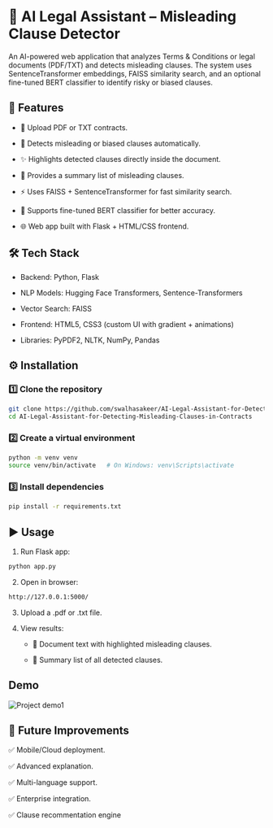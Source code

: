 # **📜 AI Legal Assistant – Misleading Clause Detector**

An AI-powered web application that analyzes Terms & Conditions or legal documents (PDF/TXT) and detects misleading clauses. The system uses SentenceTransformer embeddings, FAISS similarity search, and an optional fine-tuned BERT classifier to identify risky or biased clauses.

## 🚀 Features

- 📂 Upload PDF or TXT contracts.

- 🔎 Detects misleading or biased clauses automatically.

- ✨ Highlights detected clauses directly inside the document.

- 📌 Provides a summary list of misleading clauses.

- ⚡ Uses FAISS + SentenceTransformer for fast similarity search.

- 🤖 Supports fine-tuned BERT classifier for better accuracy.

- 🌐 Web app built with Flask + HTML/CSS frontend.

## 🛠️ Tech Stack

- Backend: Python, Flask

- NLP Models: Hugging Face Transformers, Sentence-Transformers

- Vector Search: FAISS

- Frontend: HTML5, CSS3 (custom UI with gradient + animations)

- Libraries: PyPDF2, NLTK, NumPy, Pandas

## ⚙️ Installation

### 1️⃣ Clone the repository

```bash
git clone https://github.com/swalhasakeer/AI-Legal-Assistant-for-Detecting-Misleading-Clauses-in-Contracts.git
cd AI-Legal-Assistant-for-Detecting-Misleading-Clauses-in-Contracts
```


### 2️⃣ Create a virtual environment 

```bash
python -m venv venv
source venv/bin/activate   # On Windows: venv\Scripts\activate
```


### 3️⃣ Install dependencies

```bash
pip install -r requirements.txt
```

## ▶️ Usage

1. Run Flask app:

```python
python app.py
```

2. Open in browser:

```bash
http://127.0.0.1:5000/
```

3. Upload a .pdf or .txt file.

4. View results:

   - 📄 Document text with highlighted misleading clauses.

   - 📌 Summary list of all detected clauses.


## Demo

![Project demo1](https://github.com/user-attachments/assets/cfed380c-5567-43f3-b470-cbbff6ad0cc2)


  
## 🔮 Future Improvements

✅ Mobile/Cloud deployment.

✅ Advanced explanation.

✅ Multi-language support.

✅ Enterprise integration.

✅ Clause recommentation engine
